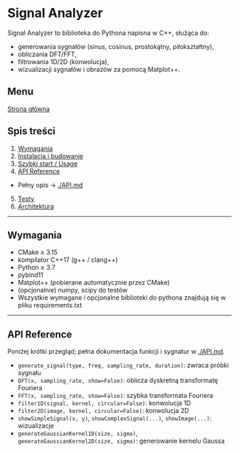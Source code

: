 # Signal Analyzer

Signal Analyzer to biblioteka do Pythona napisna w C++, służąca do:
- generowania sygnałów (sinus, cosinus, prostokątny, piłokształtny),
- obliczania DFT/FFT,
- filtrowania 1D/2D (konwolucja),
- wizualizacji sygnałów i obrazów za pomocą Matplot++.



## Menu
[Strona główna](../README.md)



## Spis treści

1. [Wymagania](#wymagania)
2. [Instalacja i budowanie](./BUILD.md)
3. [Szybki start / Usage](./USAGE.md)
4. [API Reference](#api-reference)
- Pełny opis → [./API.md](./API.md)
5. [Testy](./TESTS.md)
6. [Architektura](./ARCHITECTURE.md)



---

## Wymagania

- CMake ≥ 3.15
- kompilator C++17 (g++ / clang++)
- Python ≥ 3.7
- pybind11
- Matplot++ (pobierane automatycznie przez CMake)
- (opcjonalnie) numpy, scipy do testów
- Wszystkie wymagane i opcjonalne biblioteki do pythona znajdują się w pliku requirements.txt

---


## API Reference

Poniżej krótki przegląd; pełna dokumentacja funkcji i sygnatur w [./API.md](./API.md).

- `generate_signal(type, freq, sampling_rate, duration)`: zwraca próbki sygnału
- `DFT(x, sampling_rate, show=False)`: oblicza dyskretną transformatę Fouriera
- `FFT(x, sampling_rate, show=False)`: szybka transformata Fouriera
- `filter1D(signal, kernel, circular=False)`: konwolucja 1D
- `filter2D(image, kernel, circular=False)`: konwolucja 2D
- `showSimpleSignal(x, y)`, `showComplexSignal(...)`, `showImage(...)`: wizualizacje
- `generateGaussianKernel1D(size, sigma)`, `generateGaussianKernel2D(size, sigma)`: generowanie kernelu Gaussa
